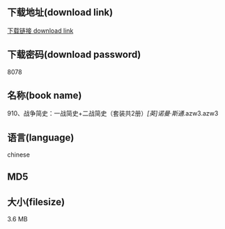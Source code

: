 ## 下载地址(download link)
[下载链接 download link](https://voluble-croquembouche-d321dc.netlify.app/?s=910%E3%80%81%E6%88%98%E4%BA%89%E7%AE%80%E5%8F%B2%EF%BC%9A%E4%B8%80%E6%88%98%E7%AE%80%E5%8F%B2%2B%E4%BA%8C%E6%88%98%E7%AE%80%E5%8F%B2%EF%BC%88%E5%A5%97%E8%A3%85%E5%85%B12%E5%86%8C%EF%BC%89_%5B%E8%8B%B1%5D%E8%AF%BA%E6%9B%BC%C2%B7%E6%96%AF%E9%80%9A_.azw3)

## 下载密码(download password)
8078

## 名称(book name)
910、战争简史：一战简史+二战简史（套装共2册）_[英]诺曼·斯通_.azw3.azw3

## 语言(language)
chinese

## MD5


## 大小(filesize)
3.6 MB
